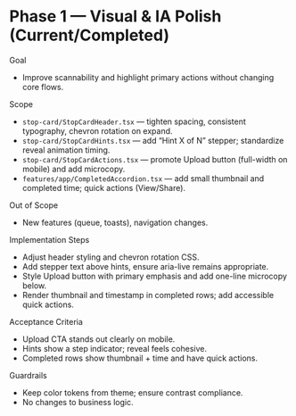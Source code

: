 # Phase 1 — Visual & IA Polish (Current/Completed)

Goal
- Improve scannability and highlight primary actions without changing core flows.

Scope
- `stop-card/StopCardHeader.tsx` — tighten spacing, consistent typography, chevron rotation on expand.
- `stop-card/StopCardHints.tsx` — add “Hint X of N” stepper; standardize reveal animation timing.
- `stop-card/StopCardActions.tsx` — promote Upload button (full-width on mobile) and add microcopy.
- `features/app/CompletedAccordion.tsx` — add small thumbnail and completed time; quick actions (View/Share).

Out of Scope
- New features (queue, toasts), navigation changes.

Implementation Steps
- Adjust header styling and chevron rotation CSS.
- Add stepper text above hints, ensure aria-live remains appropriate.
- Style Upload button with primary emphasis and add one-line microcopy below.
- Render thumbnail and timestamp in completed rows; add accessible quick actions.

Acceptance Criteria
- Upload CTA stands out clearly on mobile.
- Hints show a step indicator; reveal feels cohesive.
- Completed rows show thumbnail + time and have quick actions.

Guardrails
- Keep color tokens from theme; ensure contrast compliance.
- No changes to business logic.
